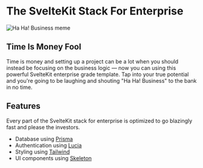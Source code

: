 # The SvelteKit Stack For Enterprise

![Ha Ha! Business meme](https://haha.business/business.jpg)

## Time Is Money Fool

Time is money and setting up a project can be a lot when you should instead be focusing on the business logic — now you can using this powerful SvelteKit enterprise grade template. Tap into your true potential and you're going to be laughing and shouting "Ha Ha! Business" to the bank in no time.

## Features

Every part of the SvelteKit stack for enterprise is optimized to go blazingly fast and please the investors.

- Database using [Prisma](https://www.prisma.io/)
- Authentication using [Lucia](https://lucia-auth.com/)
- Styling using [Tailwind](https://tailwindcss.com/)
- UI components using [Skeleton](https://www.skeleton.dev/)
